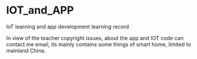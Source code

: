 # IOT_and_APP
 IoT learning and app development learning record

In view of the teacher copyright issues, about the app and IOT code can contact me email, its mainly contains some things of smart home, limited to mainland China.